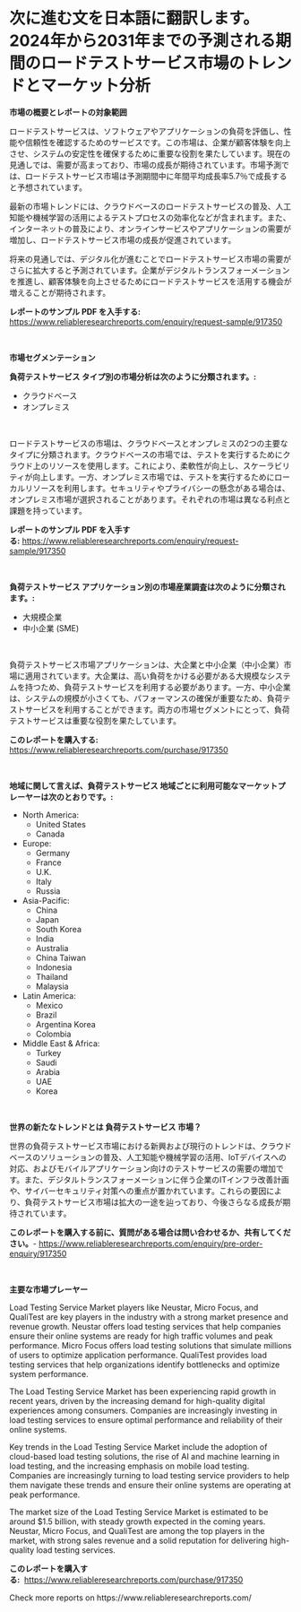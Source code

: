 <p><h1>次に進む文を日本語に翻訳します。2024年から2031年までの予測される期間のロードテストサービス市場のトレンドとマーケット分析</h1></p><p><strong>市場の概要とレポートの対象範囲</strong></p>
<p><p>ロードテストサービスは、ソフトウェアやアプリケーションの負荷を評価し、性能や信頼性を確認するためのサービスです。この市場は、企業が顧客体験を向上させ、システムの安定性を確保するために重要な役割を果たしています。現在の見通しでは、需要が高まっており、市場の成長が期待されています。市場予測では、ロードテストサービス市場は予測期間中に年間平均成長率5.7％で成長すると予想されています。</p><p>最新の市場トレンドには、クラウドベースのロードテストサービスの普及、人工知能や機械学習の活用によるテストプロセスの効率化などが含まれます。また、インターネットの普及により、オンラインサービスやアプリケーションの需要が増加し、ロードテストサービス市場の成長が促進されています。</p><p>将来の見通しでは、デジタル化が進むことでロードテストサービス市場の需要がさらに拡大すると予測されています。企業がデジタルトランスフォーメーションを推進し、顧客体験を向上させるためにロードテストサービスを活用する機会が増えることが期待されます。</p></p>
<p><strong>レポートのサンプル PDF を入手する:</strong> <a href="https://www.reliableresearchreports.com/enquiry/request-sample/917350">https://www.reliableresearchreports.com/enquiry/request-sample/917350</a></p>
<p>&nbsp;</p>
<p><strong>市場セグメンテーション</strong></p>
<p><strong>負荷テストサービス タイプ別の市場分析は次のように分類されます。:</strong></p>
<p><ul><li>クラウドベース</li><li>オンプレミス</li></ul></p>
<p>&nbsp;</p>
<p><p>ロードテストサービスの市場は、クラウドベースとオンプレミスの2つの主要なタイプに分類されます。クラウドベースの市場では、テストを実行するためにクラウド上のリソースを使用します。これにより、柔軟性が向上し、スケーラビリティが向上します。一方、オンプレミス市場では、テストを実行するためにローカルリソースを利用します。セキュリティやプライバシーの懸念がある場合は、オンプレミス市場が選択されることがあります。それぞれの市場は異なる利点と課題を持っています。</p></p>
<p><strong>レポートのサンプル PDF を入手する:</strong>&nbsp;<a href="https://www.reliableresearchreports.com/enquiry/request-sample/917350">https://www.reliableresearchreports.com/enquiry/request-sample/917350</a></p>
<p>&nbsp;</p>
<p><strong> 負荷テストサービス アプリケーション別の市場産業調査は次のように分類されます。:</strong></p>
<p><ul><li>大規模企業</li><li>中小企業 (SME)</li></ul></p>
<p>&nbsp;</p>
<p><p>負荷テストサービス市場アプリケーションは、大企業と中小企業（中小企業）市場に適用されています。大企業は、高い負荷をかける必要がある大規模なシステムを持つため、負荷テストサービスを利用する必要があります。一方、中小企業は、システムの規模が小さくても、パフォーマンスの確保が重要なため、負荷テストサービスを利用することができます。両方の市場セグメントにとって、負荷テストサービスは重要な役割を果たしています。</p></p>
<p><strong>このレポートを購入する:</strong>&nbsp; <a href="https://www.reliableresearchreports.com/purchase/917350">https://www.reliableresearchreports.com/purchase/917350</a></p>
<p>&nbsp;</p>
<p><strong>地域に関して言えば、負荷テストサービス 地域ごとに利用可能なマーケットプレーヤーは次のとおりです。:</strong></p>
<p><ul>
    <li>
        North America:
        <ul>
            <li>United States</li>
            <li>Canada</li>
        </ul>
    </li>
    <li>
        Europe:
        <ul>
            <li>Germany</li>
            <li>France</li>
            <li>U.K.</li>
            <li>Italy</li>
            <li>Russia</li>
        </ul>
    </li>
    <li>
        Asia-Pacific:
        <ul>
            <li>China</li>
            <li>Japan</li>
            <li>South Korea</li>
            <li>India</li>
            <li>Australia</li>
            <li>China Taiwan</li>
            <li>Indonesia</li>
            <li>Thailand</li>
            <li>Malaysia</li>
        </ul>
    </li>
    <li>
        Latin America:
        <ul>
            <li>Mexico</li>
            <li>Brazil</li>
            <li>Argentina Korea</li>
            <li>Colombia</li>
        </ul>
    </li>
    <li>
        Middle East & Africa:
        <ul>
            <li>Turkey</li>
            <li>Saudi</li>
            <li>Arabia</li>
            <li>UAE</li>
            <li>Korea</li>
        </ul>
    </li>
    </ul></p>
<p>&nbsp;</p>
<p><strong>世界の新たなトレンドとは 負荷テストサービス 市場？</strong></p>
<p><p>世界の負荷テストサービス市場における新興および現行のトレンドは、クラウドベースのソリューションの普及、人工知能や機械学習の活用、IoTデバイスへの対応、およびモバイルアプリケーション向けのテストサービスの需要の増加です。また、デジタルトランスフォーメーションに伴う企業のITインフラ改善計画や、サイバーセキュリティ対策への重点が置かれています。これらの要因により、負荷テストサービス市場は拡大の一途を辿っており、今後さらなる成長が期待されています。</p></p>
<p><strong>このレポートを購入する前に、質問がある場合は問い合わせるか、共有してください。</strong>- <a href="https://www.reliableresearchreports.com/enquiry/pre-order-enquiry/917350">https://www.reliableresearchreports.com/enquiry/pre-order-enquiry/917350</a></p>
<p>&nbsp;</p>
<p><strong>主要な市場プレーヤー</strong></p>
<p><p>Load Testing Service Market players like Neustar, Micro Focus, and QualiTest are key players in the industry with a strong market presence and revenue growth. Neustar offers load testing services that help companies ensure their online systems are ready for high traffic volumes and peak performance. Micro Focus offers load testing solutions that simulate millions of users to optimize application performance. QualiTest provides load testing services that help organizations identify bottlenecks and optimize system performance.</p><p>The Load Testing Service Market has been experiencing rapid growth in recent years, driven by the increasing demand for high-quality digital experiences among consumers. Companies are increasingly investing in load testing services to ensure optimal performance and reliability of their online systems.</p><p>Key trends in the Load Testing Service Market include the adoption of cloud-based load testing solutions, the rise of AI and machine learning in load testing, and the increasing emphasis on mobile load testing. Companies are increasingly turning to load testing service providers to help them navigate these trends and ensure their online systems are operating at peak performance.</p><p>The market size of the Load Testing Service Market is estimated to be around $1.5 billion, with steady growth expected in the coming years. Neustar, Micro Focus, and QualiTest are among the top players in the market, with strong sales revenue and a solid reputation for delivering high-quality load testing services.</p></p>
<p><strong>このレポートを購入する:</strong>&nbsp;&nbsp;<a href="https://www.reliableresearchreports.com/purchase/917350">https://www.reliableresearchreports.com/purchase/917350</a></p>
<p>Check more reports on https://www.reliableresearchreports.com/</p>